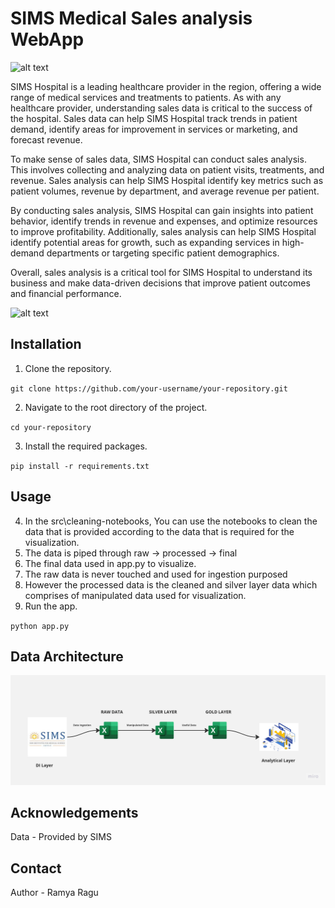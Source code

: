 # SIMS Medical Sales analysis WebApp

![alt text](https://simshospitals.com/wp-content/uploads/thegem-logos/logo_33096148134071ee02ed827034866eaa_1x.png)


SIMS Hospital is a leading healthcare provider in the region, offering a wide range of medical services and treatments to patients. As with any healthcare provider, understanding sales data is critical to the success of the hospital. Sales data can help SIMS Hospital track trends in patient demand, identify areas for improvement in services or marketing, and forecast revenue.

To make sense of sales data, SIMS Hospital can conduct sales analysis. This involves collecting and analyzing data on patient visits, treatments, and revenue. Sales analysis can help SIMS Hospital identify key metrics such as patient volumes, revenue by department, and average revenue per patient.

By conducting sales analysis, SIMS Hospital can gain insights into patient behavior, identify trends in revenue and expenses, and optimize resources to improve profitability. Additionally, sales analysis can help SIMS Hospital identify potential areas for growth, such as expanding services in high-demand departments or targeting specific patient demographics.

Overall, sales analysis is a critical tool for SIMS Hospital to understand its business and make data-driven decisions that improve patient outcomes and financial performance.

![alt text](https://www.leadsquared.com/wp-content/uploads/2021/11/what_is_sales_analysis_banner.png)

## Installation

1. Clone the repository.

`git clone https://github.com/your-username/your-repository.git`

2. Navigate to the root directory of the project.

`cd your-repository`

3. Install the required packages.

`pip install -r requirements.txt`

## Usage

4. In the src\cleaning-notebooks, You can use the notebooks to clean the data that is provided according to the data that is required for the visualization. 
5. The data is piped through raw -> processed -> final
6. The final data used in app.py to visualize.
7. The raw data is never touched and used for ingestion purposed
8. However the processed data is the cleaned and silver layer data which comprises of manipulated data used for visualization.
9. Run the app.

`python app.py`

## Data Architecture

![alt text](techarch.jpg)

## Acknowledgements

Data - Provided by SIMS

## Contact

Author - Ramya Ragu
